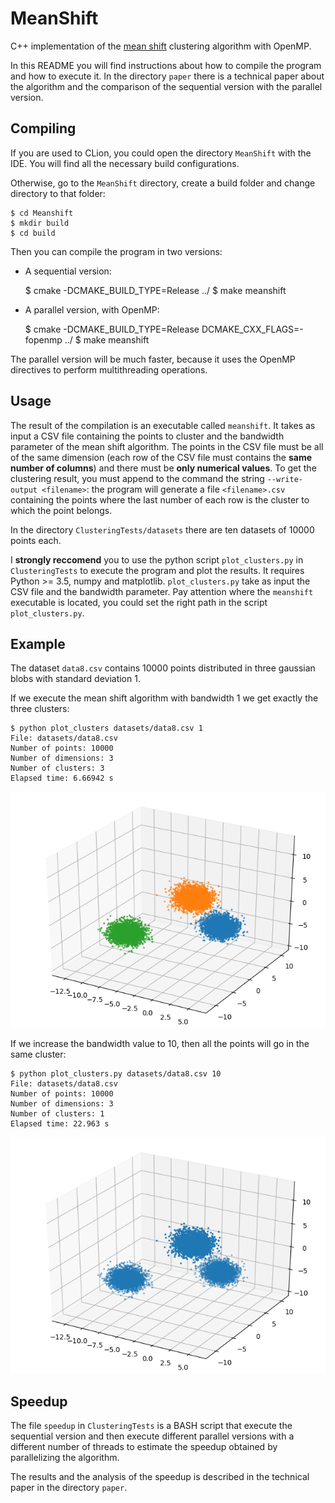 # MeanShift

C++ implementation of the [mean shift](https://en.wikipedia.org/wiki/Mean_shift) clustering algorithm with OpenMP.

In this README you will find instructions about how to compile the program and how to execute it. In the directory `paper` there is a technical paper about the algorithm and the comparison of the sequential version with the parallel version.

## Compiling

If you are used to CLion, you could open the directory `MeanShift` with the IDE. You will find all the necessary build configurations.

Otherwise, go to the `MeanShift` directory, create a build folder and change directory to that folder:


    $ cd Meanshift
    $ mkdir build
    $ cd build

Then you can compile the program in two versions:

* A sequential version:


    $ cmake -DCMAKE_BUILD_TYPE=Release ../
    $ make meanshift

* A parallel version, with OpenMP:


    $ cmake -DCMAKE_BUILD_TYPE=Release DCMAKE_CXX_FLAGS=-fopenmp ../
    $ make meanshift

The parallel version will be much faster, because it uses the OpenMP directives to perform multithreading operations.

## Usage

The result of the compilation is an executable called `meanshift`. It takes as input a CSV file containing the points to cluster and the bandwidth parameter of the mean shift algorithm. The points in the CSV file must be all of the same dimension (each row of the CSV file must contains the **same number of columns**) and there must be **only numerical values**. To get the clustering result, you must append to the command the string `--write-output <filename>`: the program will generate a file `<filename>.csv` containing the points where the last number of each row is the cluster to which the point belongs.

In the directory `ClusteringTests/datasets` there are ten datasets of 10000 points each.

I **strongly reccomend** you to use the python script `plot_clusters.py` in `ClusteringTests` to execute the program and plot the results. It requires Python >= 3.5, numpy and matplotlib. `plot_clusters.py` take as input the CSV file and the bandwidth parameter. Pay attention where the `meanshift` executable is located, you could set the right path in the script `plot_clusters.py`.

## Example

The dataset `data8.csv` contains 10000 points distributed in three gaussian blobs with standard deviation 1.

If we execute the mean shift algorithm with bandwidth 1 we get exactly the three clusters:

    $ python plot_clusters datasets/data8.csv 1
    File: datasets/data8.csv
    Number of points: 10000
    Number of dimensions: 3
    Number of clusters: 3
    Elapsed time: 6.66942 s

![3clusters](ReadmeImg/3clusters.png)

If we increase the bandwidth value to 10, then all the points will go in the same cluster:


    $ python plot_clusters.py datasets/data8.csv 10
    File: datasets/data8.csv
    Number of points: 10000
    Number of dimensions: 3
    Number of clusters: 1
    Elapsed time: 22.963 s

![1cluster](ReadmeImg/1cluster.png)


## Speedup

The file `speedup` in `ClusteringTests` is a BASH script that execute the sequential version and then execute different parallel versions with a different number of threads to estimate the speedup obtained by parallelizing the algorithm.

The results and the analysis of the speedup is described in the technical paper in the directory `paper`.
